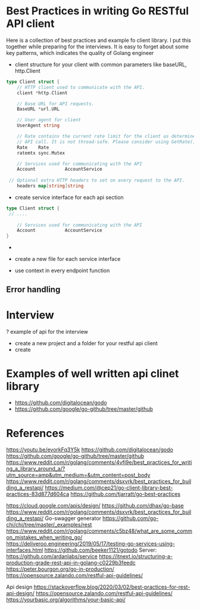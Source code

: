 # Best Practices in writing Go RESTful API client

Here is a collection of best practices and example fo client library. I put this together while preparing for the interviews. It is easy to forget about some key patterns, which indicates the quality of Golang engineer




- client structure for your client with common parameters like baseURL, http.Client
```go
type Client struct {
	// HTTP client used to communicate with the API.
	client *http.Client

	// Base URL for API requests.
	BaseURL *url.URL

	// User agent for client
	UserAgent string

	// Rate contains the current rate limit for the client as determined by the most recent
	// API call. It is not thread-safe. Please consider using GetRate() instead.
	Rate    Rate
	ratemtx sync.Mutex

	// Services used for communicating with the API
	Account           AccountService
 
 // Optional extra HTTP headers to set on every request to the API.
	headers map[string]string
```

- create service interface for each api section
```go
type Client struct {
 // ....
 
	// Services used for communicating with the API
	Account           AccountService
}
```

- 

- create a new file for each service interface



- use context in every endpoint function

 

## Error handling



# Interview

? example of api for the interview

- create a new project and a folder for your restful api client
- create 


# Examples of well written api clinet library
- https://github.com/digitalocean/godo
- https://github.com/google/go-github/tree/master/github




# References

https://youtu.be/evorkFq3Y5k
https://github.com/digitalocean/godo
https://github.com/google/go-github/tree/master/github
https://www.reddit.com/r/golang/comments/4vfj9e/best_practices_for_writing_a_library_around_a/?utm_source=amp&utm_medium=&utm_content=post_body
https://www.reddit.com/r/golang/comments/dsxvrk/best_practices_for_building_a_restapi/
https://medium.com/@cep21/go-client-library-best-practices-83d877d604ca
https://github.com/tjarratt/go-best-practices

https://cloud.google.com/apis/design/
https://github.com/dhax/go-base
https://www.reddit.com/r/golang/comments/dsxvrk/best_practices_for_building_a_restapi/
Go-swagger generator
https://github.com/go-chi/chi/tree/master/_examples/rest
https://www.reddit.com/r/golang/comments/c5bz48/what_are_some_common_mistakes_when_writing_go/
https://deliveroo.engineering/2019/05/17/testing-go-services-using-interfaces.html
https://github.com/beeker1121/gotodo
Server:
https://github.com/ardanlabs/service
https://itnext.io/structuring-a-production-grade-rest-api-in-golang-c0229b3feedc
https://peter.bourgon.org/go-in-production/
https://opensource.zalando.com/restful-api-guidelines/


Api design
https://stackoverflow.blog/2020/03/02/best-practices-for-rest-api-design/
https://opensource.zalando.com/restful-api-guidelines/
https://yourbasic.org/algorithms/your-basic-api/

